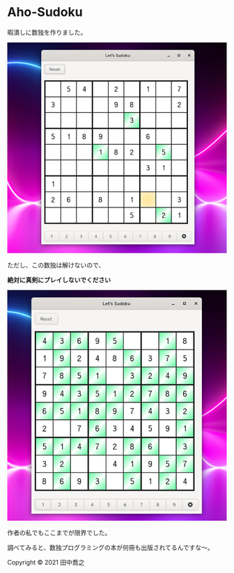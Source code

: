 Aho-Sudoku
====================================================================================================
暇潰しに数独を作りました。

![画像](screenshot-1.png)

ただし、この数独は解けないので、

**絶対に真剣にプレイしないでください**

![画像](screenshot-2.png)

作者の私でもここまでが限界でした。

調べてみると、数独プログラミングの本が何冊も出版されてるんですな〜。

Copyright © 2021 田中喬之
